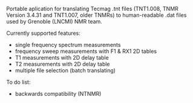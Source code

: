 Portable aplication for translating Tecmag .tnt files (TNT1.008, TNMR Version 3.4.31 and TNT1.007, older TNMRs) to human-readable .dat files used by Grenoble (LNCMI) NMR team.

Currently supported features:
- single frequency spectrum measurements
- frequency sweep measurements with F1 & RX1 2D tables
- T1 measurements with 2D delay table
- T2 measurements with 2D delay table
- multiple file selection (batch translating)

To do list:
- backwards compatibility (NTNMR)
